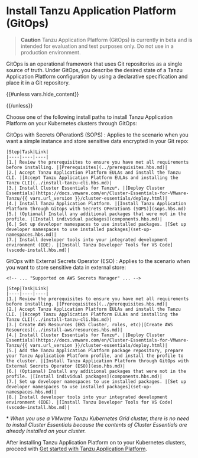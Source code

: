 # Install Tanzu Application Platform (GitOps)

>**Caution** Tanzu Application Platform (GitOps) is currently in beta and is intended for evaluation and test purposes only. Do not use in a production environment.

GitOps is an operational framework that uses Git repositories as a single source of truth.
Under GitOps, you describe the desired state of a Tanzu Application Platform configuration
by using a declarative specification and place it in a Git repository.

{{#unless vars.hide_content}}
<!-- TODO: this release is ready for production use in a specific set of conditions, review these conditions to see if your situation qualifies
  - general GitOps benefits/wants
  - if you want a simple instance and can store sensitive data encrypted ni your git repo ==> #SOPS
  - if you need to store secrest in external store blah blah... => #ESO

-->
{{/unless}}

Choose one of the following install paths to install Tanzu Application Platform on your Kubernetes clusters through GitOps:

GitOps with Secrets OPerationS (SOPS)
: Applies to the scenario when you want a simple instance and store sensitive data encrypted in your Git repo:

    |Step|Task|Link|
    |----|----|----|
    |1.| Review the prerequisites to ensure you have met all requirements before installing. |[Prerequisites](../prerequisites.hbs.md)|
    |2.| Accept Tanzu Application Platform EULAs and install the Tanzu CLI. |[Accept Tanzu Application Platform EULAs and installing the Tanzu CLI](../install-tanzu-cli.hbs.md)|
    |3.| Install Cluster Essentials for Tanzu*. |[Deploy Cluster Essentials](https://docs.vmware.com/en/Cluster-Essentials-for-VMware-Tanzu/{{ vars.url_version }}/cluster-essentials/deploy.html)|
    |4.| Install Tanzu Application Platform. |[Install Tanzu Application Platform through Gitops with Secrets OPerationS (SOPS)](sops.hbs.md)
    |5.| (Optional) Install any additional packages that were not in the profile. |[Install individual packages](components.hbs.md)|
    |6.| Set up developer namespaces to use installed packages. |[Set up developer namespaces to use installed packages](set-up-namespaces.hbs.md)|
    |7.| Install developer tools into your integrated development environment (IDE). |[Install Tanzu Developer Tools for VS Code](vscode-install.hbs.md)|

GitOps with External Secrets Operator (ESO)
: Applies to the scenario when you want to store sensitive data in external store:

    <!-- ... "Supported on AWS Secrets Manager" ... -->

    |Step|Task|Link|
    |----|----|----|
    |1.| Review the prerequisites to ensure you have met all requirements before installing. |[Prerequisites](../prerequisites.hbs.md)|
    |2.| Accept Tanzu Application Platform EULAs and install the Tanzu CLI. |[Accept Tanzu Application Platform EULAs and installing the Tanzu CLI](../install-tanzu-cli.hbs.md)|
    |3.| Create AWS Resources (EKS Cluster, roles, etc)|[Create AWS Resources](../install-aws/resources.hbs.md)|
    |4.| Install Cluster Essentials for Tanzu*. |[Deploy Cluster Essentials](https://docs.vmware.com/en/Cluster-Essentials-for-VMware-Tanzu/{{ vars.url_version }}/cluster-essentials/deploy.html)|
    |5.| Add the Tanzu Application Platform package repository, prepare your Tanzu Application Platform profile, and install the profile to the cluster. |[Install Tanzu Application Platform through GitOps with External Secrets Operator (ESO)](eso.hbs.md)|
    |6.| (Optional) Install any additional packages that were not in the profile. |[Install individual packages](components.hbs.md)|
    |7.| Set up developer namespaces to use installed packages. |[Set up developer namespaces to use installed packages](set-up-namespaces.hbs.md)|
    |8.| Install developer tools into your integrated development environment (IDE). |[Install Tanzu Developer Tools for VS Code](vscode-install.hbs.md)|

\* _When you use a VMware Tanzu Kubernetes Grid cluster, there is no need to install Cluster Essentials because the contents of Cluster Essentials are already installed on your cluster._

After installing Tanzu Application Platform on to your Kubernetes clusters, proceed with [Get started with Tanzu Application Platform](../getting-started.hbs.md).
